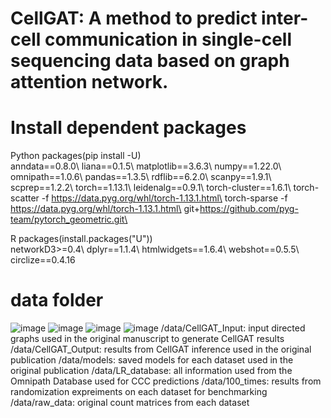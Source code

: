 # CellGAT: A method to predict inter-cell communication in single-cell sequencing data based on graph attention network.

# Install dependent packages
Python packages(pip install -U)                                
    anndata==0.8.0\ liana==0.1.5\ matplotlib==3.6.3\  numpy==1.22.0\ 
    omnipath==1.0.6\  pandas==1.3.5\   rdflib==6.2.0\  scanpy==1.9.1\ 
    scprep==1.2.2\  torch==1.13.1\ leidenalg==0.9.1\  torch-cluster==1.6.1\ 
    torch-scatter -f https://data.pyg.org/whl/torch-1.13.1.html\
    torch-sparse -f https://data.pyg.org/whl/torch-1.13.1.html\
    git+https://github.com/pyg-team/pytorch_geometric.git\

R packages(install.packages("U"))\
    networkD3>=0.4\ dplyr==1.1.4\ htmlwidgets==1.6.4\ webshot==0.5.5\ circlize==0.4.16

# data folder
![image](https://github.com/wuzhenao/CellGAT/assets/114455899/53ec79a5-4105-440c-870a-7c726ae79f1c)
![image](https://github.com/wuzhenao/CellGAT/assets/114455899/087a0002-b019-4041-8d88-c1c6c5fa42e7)
![image](https://github.com/wuzhenao/CellGAT/assets/114455899/0975257e-7e23-4da0-bf68-c7e439a11e4a)
![image](https://github.com/wuzhenao/CellGAT/assets/114455899/aa419195-1fcf-4a4d-83c1-d3549f79f215)
/data/CellGAT_Input: input directed graphs used in the original manuscript to generate CellGAT results
/data/CellGAT_Output: results from CellGAT inference used in the original publication
/data/models: saved models for each dataset used in the original publication
/data/LR_database: all information used from the Omnipath Database used for CCC predictions
/data/100_times: results from randomization expreiments on each dataset for benchmarking
/data/raw_data: original count matrices from each dataset

    
